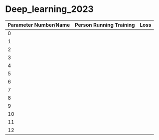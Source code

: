 # Deep_learning_2023
| Parameter Number/Name | Person Running Training | Loss |
|-----------------------|-------------------------|------|
| 0                     |                        |      |
| 1                     |                        |      |
| 2                     |                         |      |
| 3                     |                         |      |
| 4                     |                         |      |
| 5                     |                         |      |
| 6                     |                         |      |
| 7                     |                         |      |
| 8                     |                         |      |
| 9                     |                         |      |
| 10                    |                         |      |
| 11                    |                         |      |
| 12                    |                         |      |
